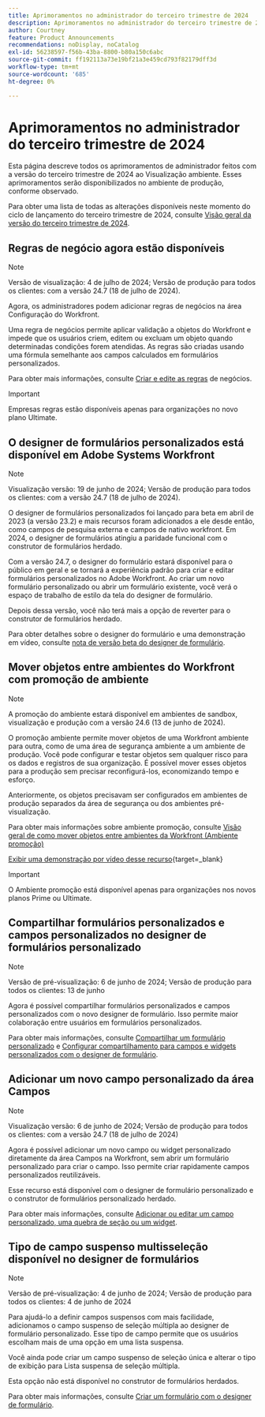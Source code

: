 ```yaml
---
title: Aprimoramentos no administrador do terceiro trimestre de 2024
description: Aprimoramentos no administrador do terceiro trimestre de 2024
author: Courtney
feature: Product Announcements
recommendations: noDisplay, noCatalog
exl-id: 56238597-f56b-43ba-8800-b80a150c6abc
source-git-commit: ff192113a73e19bf21a3e459cd793f82179dff3d
workflow-type: tm+mt
source-wordcount: '685'
ht-degree: 0%

---
```


# Aprimoramentos no administrador do terceiro trimestre de 2024

Esta página descreve todos os aprimoramentos de administrador feitos com a versão do terceiro trimestre de 2024 ao Visualização ambiente. Esses aprimoramentos serão disponibilizados no ambiente de produção, conforme observado.

Para obter uma lista de todas as alterações disponíveis neste momento do ciclo de lançamento do terceiro trimestre de 2024, consulte [Visão geral da versão do terceiro trimestre de 2024](/help/quicksilver/product-announcements/product-releases/24-q3-release-activity/24-q3-release-overview.md).

## Regras de negócio agora estão disponíveis

>[!NOTE]
>
>Versão de visualização: 4 de julho de 2024; Versão de produção para todos os clientes: com a versão 24.7 (18 de julho de 2024).

Agora, os administradores podem adicionar regras de negócios na área Configuração do Workfront.

Uma regra de negócios permite aplicar validação a objetos do Workfront e impede que os usuários criem, editem ou excluam um objeto quando determinadas condições forem atendidas. As regras são criadas usando uma fórmula semelhante aos campos calculados em formulários personalizados.

Para obter mais informações, consulte [Criar e edite as regras](/help/quicksilver/administration-and-setup/set-up-workfront/configure-system-defaults/business-rules.md) de negócios.

>[!IMPORTANT]
>
>Empresas regras estão disponíveis apenas para organizações no novo plano Ultimate.

## O designer de formulários personalizados está disponível em Adobe Systems Workfront

>[!NOTE]
>
>Visualização versão: 19 de junho de 2024; Versão de produção para todos os clientes: com a versão 24.7 (18 de julho de 2024).

O designer de formulários personalizados foi lançado para beta em abril de 2023 (a versão 23.2) e mais recursos foram adicionados a ele desde então, como campos de pesquisa externa e campos de nativo workfront. Em 2024, o designer de formulários atingiu a paridade funcional com o construtor de formulários herdado.

Com a versão 24.7, o designer do formulário estará disponível para o público em geral e se tornará a experiência padrão para criar e editar formulários personalizados no Adobe Workfront. Ao criar um novo formulário personalizado ou abrir um formulário existente, você verá o espaço de trabalho de estilo da tela do designer de formulário.

Depois dessa versão, você não terá mais a opção de reverter para o construtor de formulários herdado.

Para obter detalhes sobre o designer do formulário e uma demonstração em vídeo, consulte [nota de versão beta do designer de formulário](/help/quicksilver/product-announcements/product-releases/23.2-release-activity/23-2-admin-enhancements.md).

## Mover objetos entre ambientes do Workfront com promoção de ambiente

>[!NOTE]
>
>A promoção do ambiente estará disponível em ambientes de sandbox, visualização e produção com a versão 24.6 (13 de junho de 2024).

O promoção ambiente permite mover objetos de uma Workfront ambiente para outra, como de uma área de segurança ambiente a um ambiente de produção. Você pode configurar e testar objetos sem qualquer risco para os dados e registros de sua organização. É possível mover esses objetos para a produção sem precisar reconfigurá-los, economizando tempo e esforço.

Anteriormente, os objetos precisavam ser configurados em ambientes de produção separados da área de segurança ou dos ambientes pré-visualização.

Para obter mais informações sobre ambiente promoção, consulte [Visão geral de como mover objetos entre ambientes da Workfront (Ambiente promoção)](/help/quicksilver/administration-and-setup/set-up-workfront/workfront-testing-environments/environment-promotion-in-wf.md)

[Exibir uma demonstração por vídeo desse recurso](https://video.tv.adobe.com/v/3429735/){target=_blank}

>[!IMPORTANT]
>
>O Ambiente promoção está disponível apenas para organizações nos novos planos Prime ou Ultimate.
>

## Compartilhar formulários personalizados e campos personalizados no designer de formulários personalizado

>[!NOTE]
>
>Versão de pré-visualização: 6 de junho de 2024; Versão de produção para todos os clientes: 13 de junho

Agora é possível compartilhar formulários personalizados e campos personalizados com o novo designer de formulário. Isso permite maior colaboração entre usuários em formulários personalizados.

Para obter mais informações, consulte [Compartilhar um formulário personalizado](/help/quicksilver/administration-and-setup/customize-workfront/create-manage-custom-forms/share-access-to-a-custom-form.md) e [Configurar compartilhamento para campos e widgets personalizados com o designer de formulário](/help/quicksilver/administration-and-setup/customize-workfront/create-manage-custom-forms/form-designer/manage-a-form/share-custom-fields.md).

## Adicionar um novo campo personalizado da área Campos

>[!NOTE]
>
>Visualização versão: 6 de junho de 2024; Versão de produção para todos os clientes: com a versão 24.7 (18 de julho de 2024)

Agora é possível adicionar um novo campo ou widget personalizado diretamente da área Campos na Workfront, sem abrir um formulário personalizado para criar o campo. Isso permite criar rapidamente campos personalizados reutilizáveis.

Esse recurso está disponível com o designer de formulário personalizado e o construtor de formulários personalizado herdado.

Para obter mais informações, consulte [Adicionar ou editar um campo personalizado, uma quebra de seção ou um widget](/help/quicksilver/administration-and-setup/customize-workfront/create-manage-custom-forms/edit-a-custom-field.md).

## Tipo de campo suspenso multisseleção disponível no designer de formulários

>[!NOTE]
>
>Versão de pré-visualização: 4 de junho de 2024; Versão de produção para todos os clientes: 4 de junho de 2024

Para ajudá-lo a definir campos suspensos com mais facilidade, adicionamos o campo suspenso de seleção múltipla ao designer de formulário personalizado. Esse tipo de campo permite que os usuários escolham mais de uma opção em uma lista suspensa.

Você ainda pode criar um campo suspenso de seleção única e alterar o tipo de exibição para Lista suspensa de seleção múltipla.

Esta opção não está disponível no construtor de formulários herdados.

Para obter mais informações, consulte [Criar um formulário com o designer de formulário](/help/quicksilver/administration-and-setup/customize-workfront/create-manage-custom-forms/form-designer/design-a-form/design-a-form.md).
